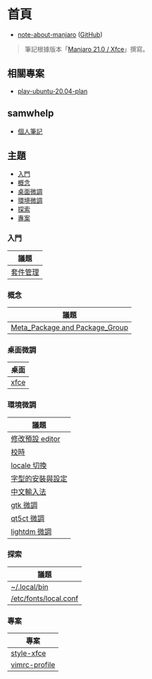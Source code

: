 
# 首頁

* [note-about-manjaro](https://samwhelp.github.io/note-about-manjaro/) ([GitHub](https://github.com/samwhelp/note-about-manjaro))

> 筆記根據版本「[Manjaro 21.0 / Xfce](https://samwhelp.github.io/note-about-manjaro/read/version/21/download.html)」撰寫。

## 相關專案

* [play-ubuntu-20.04-plan](https://github.com/samwhelp/play-ubuntu-20.04-plan)


## samwhelp

* [個人筆記](https://samwhelp.github.io/book/)


## 主題


* [入門](#入門)
* [概念](#概念)
* [桌面微調](#桌面微調)
* [環境微調](#環境微調)
* [探索](#探索)
* [專案](#專案)


### 入門

| 議題 |
| --- |
| [套件管理](https://samwhelp.github.io/note-about-manjaro/read/start/package_management.html) |


### 概念

| 議題 |
| --- |
| [Meta_Package and Package_Group](https://samwhelp.github.io/note-about-manjaro/read/concept/meta_package_and_package_group.html) |


### 桌面微調

| 桌面 |
| --- |
| [xfce](https://samwhelp.github.io/note-about-manjaro/read/adjustment/full/xfce.html) |


### 環境微調


| 議題 |
| --- |
| [修改預設 editor](https://samwhelp.github.io/note-about-manjaro/read/adjustment/env/editor.html) |
| [校時](https://samwhelp.github.io/note-about-manjaro/read/adjustment/env/time.html) |
| [locale 切換](https://samwhelp.github.io/note-about-manjaro/read/adjustment/env/locale.html) |
| [字型的安裝與設定](https://samwhelp.github.io/note-about-manjaro/read/adjustment/env/font.html) |
| [中文輸入法](https://samwhelp.github.io/note-about-manjaro/read/adjustment/env/im.html) |
| [gtk 微調](https://samwhelp.github.io/note-about-manjaro/read/adjustment/env/gtk.html) |
| [qt5ct 微調](https://samwhelp.github.io/note-about-manjaro/read/adjustment/env/qt5ct.html) |
| [lightdm 微調](https://samwhelp.github.io/note-about-manjaro/read/adjustment/env/lightdm.html) |


### 探索

| 議題 |
| --- |
| [~/.local/bin](https://samwhelp.github.io/note-about-manjaro/read/explore/home-local-bin.html) |
| [/etc/fonts/local.conf](https://samwhelp.github.io/note-about-manjaro/read/explore/etc-fonts-local-conf.html) |


### 專案

| 專案 |
| --- |
| [style-xfce](https://github.com/samwhelp/note-about-manjaro/tree/gh-pages/_demo/project/style-xfce) |
| [vimrc-profile](https://github.com/samwhelp/note-about-manjaro/tree/gh-pages/_demo/project/vimrc-profile) |
